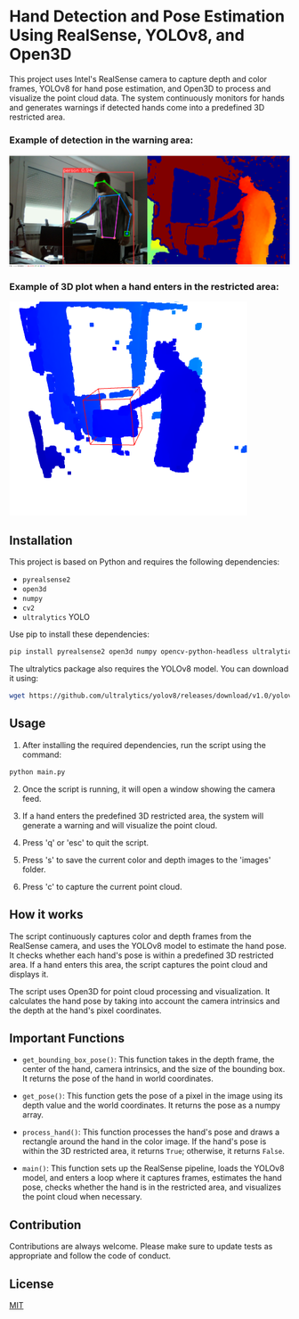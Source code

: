 # Hand Detection and Pose Estimation Using RealSense, YOLOv8, and Open3D

This project uses Intel's RealSense camera to capture depth and color frames, YOLOv8 for hand pose estimation, and Open3D to process and visualize the point cloud data. The system continuously monitors for hands and generates warnings if detected hands come into a predefined 3D restricted area.

### Example of detection in the warning area:

![Sample Image](assets/realsense.png)

### Example of 3D plot when a hand enters in the restricted area:

![Sample Image](assets/open3d.png)


## Installation

This project is based on Python and requires the following dependencies:

- `pyrealsense2`
- `open3d`
- `numpy`
- `cv2`
- `ultralytics` YOLO

Use pip to install these dependencies:

```bash
pip install pyrealsense2 open3d numpy opencv-python-headless ultralytics
```

The ultralytics package also requires the YOLOv8 model. You can download it using:

```bash
wget https://github.com/ultralytics/yolov8/releases/download/v1.0/yolov8n-pose.pt
```

## Usage

1. After installing the required dependencies, run the script using the command:

```bash
python main.py
```

2. Once the script is running, it will open a window showing the camera feed. 

3. If a hand enters the predefined 3D restricted area, the system will generate a warning and will visualize the point cloud.

4. Press 'q' or 'esc' to quit the script.

5. Press 's' to save the current color and depth images to the 'images' folder.

6. Press 'c' to capture the current point cloud.

## How it works

The script continuously captures color and depth frames from the RealSense camera, and uses the YOLOv8 model to estimate the hand pose. It checks whether each hand's pose is within a predefined 3D restricted area. If a hand enters this area, the script captures the point cloud and displays it.

The script uses Open3D for point cloud processing and visualization. It calculates the hand pose by taking into account the camera intrinsics and the depth at the hand's pixel coordinates.

## Important Functions

- `get_bounding_box_pose()`: This function takes in the depth frame, the center of the hand, camera intrinsics, and the size of the bounding box. It returns the pose of the hand in world coordinates.

- `get_pose()`: This function gets the pose of a pixel in the image using its depth value and the world coordinates. It returns the pose as a numpy array.

- `process_hand()`: This function processes the hand's pose and draws a rectangle around the hand in the color image. If the hand's pose is within the 3D restricted area, it returns `True`; otherwise, it returns `False`.

- `main()`: This function sets up the RealSense pipeline, loads the YOLOv8 model, and enters a loop where it captures frames, estimates the hand pose, checks whether the hand is in the restricted area, and visualizes the point cloud when necessary.

## Contribution

Contributions are always welcome. Please make sure to update tests as appropriate and follow the code of conduct. 

## License

[MIT](https://choosealicense.com/licenses/mit/)
